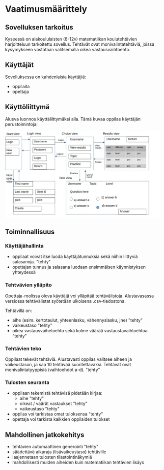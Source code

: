 # Vaatimusmäärittely

## Sovelluksen tarkoitus
Kyseessä on alakoululaisten (8-12v) matematiikan koulutehtävien harjoitteluun tarkoitettu sovellus. Tehtävät ovat monivalintatehtäviä, joissa kysymykseen vastataan valitsemalla oikea vastausvaihtoehto. 

## Käyttäjät
Sovelluksessa on kahdenlaisia käyttäjiä:
- oppilaita
- opettaja

## Käyttöliittymä
Alusva luonnos käyttäliittymäksi alla. Tämä kuvaa oppilas käyttäjän perustoimintoja:

![UI](https://github.com/miahro/ot-harjoitustyo/blob/master/schooltasks/dokumentaatio/kuvat/UIdraft.jpg)


## Toiminnallisuus

### Käyttäjähallinta
- oppilaat voivat itse luoda käyttäjätunnuksia sekä niihin liittyviä salasanoja. "tehty"
- opettajan tunnus ja salasana luodaan ensimmäisen käynnistyksen yhteydessä


### Tehtvävien ylläpito
Opettaja-roolissa oleva käyttäjä voi ylläpitää tehtävälistoja. Alustavasassa versiossa tehtävälistat syötetään ulkoisena .csv-tiedostona. 

Tehtävillä on:
- aihe (esim. kertotaulut, yhteenlasku, vähennyslasku, jne) "tehty"
- vaikeustaso  "tehty"
- oikea vastausvaihetoehto sekä kolme väärää vastaustavaihtoehtoa "tehty"

### Tehtävien teko
Oppilaat tekevät tehtäviä. Alustavasti oppilas valitsee aiheen ja vaikeustason, ja saa 10 tehtävää suoritettavaksi. Tehtävät ovat monivalintatyyppisiä (vaihtoehdot a-d). "tehty"

### Tulosten seuranta
- oppilaan tekemistä tehtävisä pidetään kirjaa:
    - aihe "tehty"
    - oikeat / väärät vastaukset "tehty"
    - vaikeustaso "tehty"
- oppilas voi tarkistaa omat tuloksensa "tehty"
- opettaja voi tarkista kaikkien oppilaiden tulokset

## Mahdollinen jatkokehitys
- tehtävien automaattinen generointi "tehty"
- säädettävä aikaraja (lisävaikeustaso) tehtäville
- laajennetaan tulosten tilastointinäkymiä
- mahdollisesti muiden aiheiden kuin matematiikan tehtävien lisäys

